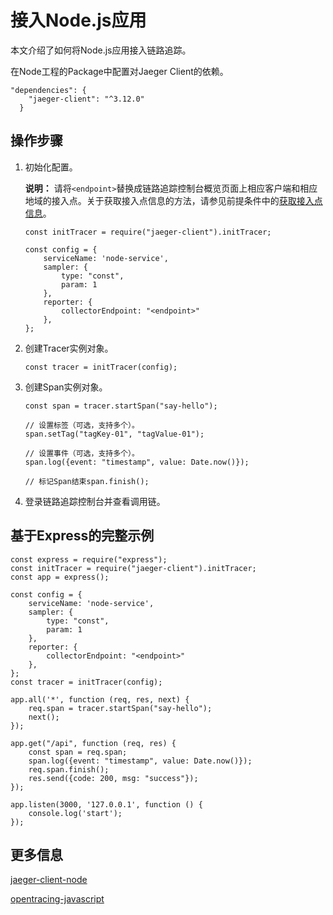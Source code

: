 # 接入Node.js应用

本文介绍了如何将Node.js应用接入链路追踪。

在Node工程的Package中配置对Jaeger Client的依赖。

```
"dependencies": {
    "jaeger-client": "^3.12.0"
  }
```

## 操作步骤

1.  初始化配置。

    **说明：** 请将`<endpoint>`替换成链路追踪控制台概览页面上相应客户端和相应地域的接入点。关于获取接入点信息的方法，请参见前提条件中的[获取接入点信息](#tab2)。

    ```
    const initTracer = require("jaeger-client").initTracer;
    
    const config = {
        serviceName: 'node-service',
        sampler: {
            type: "const",
            param: 1
        },
        reporter: {
            collectorEndpoint: "<endpoint>"
        },
    };
    ```

2.  创建Tracer实例对象。

    ```
    const tracer = initTracer(config);
    ```

3.  创建Span实例对象。

    ```
    const span = tracer.startSpan("say-hello");
    
    // 设置标签（可选，支持多个）。
    span.setTag("tagKey-01", "tagValue-01");
    
    // 设置事件（可选，支持多个）。
    span.log({event: "timestamp", value: Date.now()});
    
    // 标记Span结束span.finish();
    ```

4.  登录链路追踪控制台并查看调用链。


## 基于Express的完整示例

```
const express = require("express");
const initTracer = require("jaeger-client").initTracer;
const app = express();

const config = {
    serviceName: 'node-service',
    sampler: {
        type: "const",
        param: 1
    },
    reporter: {
        collectorEndpoint: "<endpoint>"
    },
};
const tracer = initTracer(config);

app.all('*', function (req, res, next) {
    req.span = tracer.startSpan("say-hello");
    next();
});

app.get("/api", function (req, res) {
    const span = req.span;
    span.log({event: "timestamp", value: Date.now()});
    req.span.finish();
    res.send({code: 200, msg: "success"});
});

app.listen(3000, '127.0.0.1', function () {
    console.log('start');
});
```

## 更多信息

[jaeger-client-node](https://github.com/jaegertracing/jaeger-client-node)

[opentracing-javascript](https://github.com/opentracing/opentracing-javascript)

